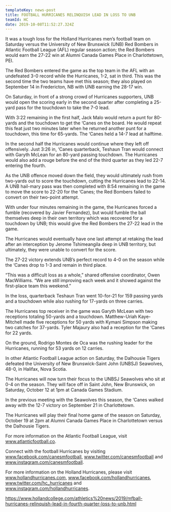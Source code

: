 ```yaml
---
templateKey: news-post
title: FOOTBALL HURRICANES RELINQUISH LEAD IN LOSS TO UNB
teamId: HC
date: 2019-10-08T11:52:27.324Z
---
```

It was a tough loss for the Holland Hurricanes men’s football team on Saturday versus the University of New Brunswick (UNB) Red Bombers in Atlantic Football League (AFL) regular season action; the Red Bombers would earn the 27-22 win at Alumni Canada Games Place in Charlottetown, PEI.



The Red Bombers entered the game as the top team in the AFL with an undefeated 3-0 record while the Hurricanes, 1-2, sat in third.  This was the second time the two teams have met this season; they also played on September 14 in Fredericton, NB with UNB earning the 28-17 win.



On Saturday, in front of a strong crowd of Hurricanes supporters, UNB would open the scoring early in the second quarter after completing a 25-yard pass for the touchdown to take the 7-0 lead.



With 3:22 remaining in the first half, Jack Malo would return a punt for 80-yards and the touchdown to get the ‘Canes on the board.  He would repeat this feat just two minutes later when he returned another punt for a touchdown, this time for 65-yards.  The ‘Canes held a 14-7 lead at halftime.



In the second half the Hurricanes would continue where they left off offensively.  Just 3:26 in, ‘Canes quarterback, Teshaun Tran would connect with Garyth McLean for an 80-yard passing touchdown.  The Hurricanes would also add a rouge before the end of the third quarter as they led 22-7 entering the fourth. 



As the UNB offence moved down the field, they would ultimately rush from two-yards out to score the touchdown, cutting the Hurricanes lead to 22-14.  A UNB hail-mary pass was then completed with 8:54 remaining in the game to move the score to 22-20 for the ‘Canes; the Red Bombers failed to convert on their two-point attempt. 



With under four minutes remaining in the game, the Hurricanes forced a fumble (recovered by Javier Fernandez), but would fumble the ball themselves deep in their own territory which was recovered for a touchdown by UNB; this would give the Red Bombers the 27-22 lead in the game. 



The Hurricanes would eventually have one last attempt at retaking the lead after an interception by Jerome Tshimeangila deep in UNB territory, but ultimately, they were unable to convert for the score.



The 27-22 victory extends UNB’s perfect record to 4-0 on the season while the ‘Canes drop to 1-3 and remain in third place.



“This was a difficult loss as a whole,” shared offensive coordinator, Owen MacWilliams.  “We are still improving each week and it showed against the first-place team this weekend.”



In the loss, quarterback Teshaun Tran went 10-for-21 for 159 passing yards and a touchdown while also rushing for 17-yards on three carries.



The Hurricanes top receiver in the game was Garyth McLean with two receptions totaling 50-yards and a touchdown.  Matthew-Uriah Kaye-Mitchell made five receptions for 50 yards with Kymani Simpson making two catches for 37-yards.  Tyler Majaury also had a reception for the ‘Canes for 22 yards.



On the ground, Rodrigo Montes de Oca was the rushing leader for the Hurricanes, running for 53 yards on 12 carries. 



In other Atlantic Football League action on Saturday, the Dalhousie Tigers defeated the University of New Brunswick-Saint John (UNBSJ) Seawolves, 48-0, in Halifax, Nova Scotia.



The Hurricanes will now turn their focus to the UNBSJ Seawolves who sit at 0-4 on the season.  They will face off in Saint John, New Brunswick, on Saturday, October 12 at 1pm at Canada Games Stadium.



In the previous meeting with the Seawolves this season, the ‘Canes walked away with the 12-7 victory on September 21 in Charlottetown.



The Hurricanes will play their final home game of the season on Saturday, October 19 at 2pm at Alumni Canada Games Place in Charlottetown versus the Dalhousie Tigers.



For more information on the Atlantic Football League, visit www.atlanticfootball.co.



Connect with the football Hurricanes by visiting www.facebook.com/canesmfootball, www.twitter.com/canesmfootball and www.instagram.com/canesmfootball.



For more information on the Holland Hurricanes, please visit www.hollandhurricanes.com, www.facebook.com/hollandhurricanes, www.twitter.com/hc_hurricanes and www.instagram.com/hollandhurricanes.



https://www.hollandcollege.com/athletics%20news/2019/mfball-hurricanes-relinquish-lead-in-fourth-quarter-loss-to-unb.html
